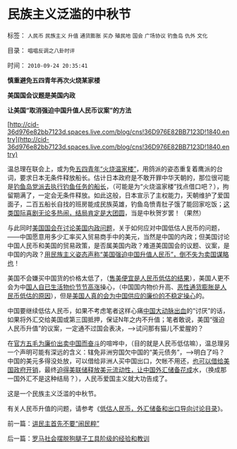 # 民族主义泛滥的中秋节

标签： `人民币` `民族主义` `升值` `通货膨胀` `买办` `殖民地` `国会` `广场协议` `钓鱼岛` `仇外` `文化` 

目录： `唱唱反调之八卦时评`

时间： `2010-09-24 20:35:41`

**慎重避免五四青年再次火烧某家楼**

**美国国会议题是美国内政**

**让美国“取消强迫中国升值人民币议案”的方法**

[http://cid-36d976e82bb7123d.spaces.live.com/blog/cns!36D976E82BB7123D!1840.entry](http://cid-36d976e82bb7123d.spaces.live.com/blog/cns!36D976E82BB7123D!1840.entry)

温总理在联会上，或为免[五四青年“火烧温家楼”](../../../2010/9/15/五四统治者段祺瑞和暴力行为.md)，用鸽派的姿态重复着鹰派的台词，要求日本无条件释放船长。估计日本政府是不敢开罪中华天朝的，那位很可能是[钓鱼岛党派去执行钓鱼任务的船长](../../../2010/9/16/钓鱼岛主义的文学价值和粪青保鲜.md)，（可能是为“火烧温家楼”找点借口吧？），拘留期满了，一定会无条件释放。如此这般，日本宣示了主权能力，天朝维护了爱国面子，二百五船长自找的班房能成民族英雄，钓鱼岛愤青肚子饿了能回家吃饭；[这类国际喜剧无论多热闹，结局肯定是大团圆](http://cid-36d976e82bb7123d.spaces.live.com/blog/cns!36D976E82BB7123D!1822.entry)，当是中秋贺岁罢！（果然）

与此同时[美国国会在讨论美国内政问题](../../../2007/11/30/美国一直坚决反对人民币升值？.md)，关于如何应对中国低估人民币的问题，——中国愿意用多少汇率买入贸易商手中的美元，当然是中国的内政；但美国讨论中国人民币和美国的贸易政策，是否属美国内政？难道美国国会的议题、议案，是中国的内政？[用民族主义姿态声称“美国强迫中国升值人民币”，倒不失为卖国谋略也](../../../2007/12/1/以爱国的名义坚决反对人民币升值.md)！

美国不会嫌买中国货的价格太低了，（[售美便宜是人民币低估的结果](../../../2010/4/23/每一个美元都滴着中国穷人奉献鲜血.md)），美国人更不会为中[国人自已生活物价节节高涨](../../../2007/11/26/中国以超出历史所有战争损失的代价背走了世界通胀.md)操心，（中国国内物价升高、[恶性通货膨胀是人民币低估的原因](../../../2010/4/24/人民币低估造成恶性通货膨胀和失业和万亿损失.md)），但是[美国人真的会为中国供应的廉价的不稳定操心](../../../2010/7/9/中国不消费人民币将永远低估养美国懒人.md)的。

中国要继续低估人民币，如果不考虑笔者这样心痛[中国大动脉出血](../../../2007/8/27/中国社会利益大动脉出血.md)的“讨厌”的话，如果将外汇交给美国或第三国抵押，保证N年之内不升值；笔者敢说，美国“强迫人民币升值”的议案，一定通不过国会表决，——>试问那有猫儿不爱腥的？

在[官方五毛为廉价出卖中国而奋斗](../../../2009/10/21/人，鬼.md)的喧哗中，（目的就是人民币低估嘛），温总理另一个声明可能有深远的含义：辖免非洲穷国欠中国的“美元债务”，——>明白了吗？中国的美元多得没处放，可以借给非洲人买中国出口，欠帐不用还，[也可以借给美国政府开销](../../../2009/3/19/美联储增持国债，中国距离广场协议更近.md)，最终[迫得美联储释放美元流动性，让中国外汇储备花成](../../../2009/7/4/IMF不能挽救中国屯积美元的经济危机.md)水，（换成那一国外汇不是这种结局？），人民币爱国主义就大功告成了。

这是一个民族主义泛滥的中秋节。

有关人民币升值的问题，请参考《[低估人民币，外汇储备和出口导向讨论目录](../../../2010/4/26/低估人民币，外汇储备和出口导向讨论目录.md)》。



前一篇：[讲民主首先不要“闹民粹”](../../../2010/9/21/讲民主首先不要“闹民粹”.md)

后一篇：[罗马社会摆脱狗腿子工具阶级的经验和教训](../../../2010/9/24/罗马社会摆脱狗腿子工具阶级的经验和教训.md)